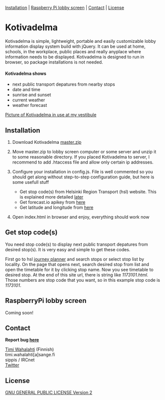 [Installation](#installation) | [Raspberry Pi lobby screen](#raspberrypi-lobby-screen) | [Contact](#contact) | [License](#license)

Kotivadelma
========

Kotivadelma is simple, lightweight, portable and easily customizable lobby information display system build with jQuery. It can be used at home, schools, in the workplace, public places and really anyplace where information needs to be displayed. Kotivadelma is designed to run in browser, so package installations is not needed.

#### Kotivadelma shows
* next public transport depatures from nearby stops
* date and time
* sunrise and sunset
* current weather
* weather forecast

[Picture of Kotivadelma in use at my vestibule](http://i.imgur.com/Pcdj1B5.jpg)

Installation
--------
1. Download Kotivadelma [master.zip](https://github.com/SipuliSopuli/kotivadelma/archive/master.zip)

2. Move master.zip to lobby screen computer or some server and unzip it to some reasonable directory. If you placed Kotivadelma to server, I recommend to add .htaccess file and allow only certain ip addresses.

3. Configure your installation in config.js. File is well commented so you should get along without step-to-step configuration guide, but here is some usefull stuff
	* Get stop code(s) from Helsinki Region Transport (hsl) website. This is explained more detailed [later](#get-stop-codes)
	* Get forecast.io apikey from [here](https://developer.forecast.io/)
	* Get latitude and longitude from [here](http://www.latlong.net/)

4. Open index.html in browser and enjoy, everything should work now

Get stop code(s)
--------
You need stop code(s) to display next public transport depatures from desired stop(s). It is very easy and simple to get these codes.

First go to hsl [journey planner](http://aikataulut.reittiopas.fi/pysakit/en/) and search stops or select stop list by locality. On the page that opens next, search desired stop from list and open the timetable for it by clicking stop name. Now you see timetable to desired stop. At the end of this site url, there is string like _1173101.html_. Those numbers are stop code that you want, so in this example stop code is _1173101_.

RaspberryPi lobby screen
--------
Coming soon!

Contact
--------
**Report bug [here](https://github.com/SipuliSopuli/kotivadelma/issues)**

[Timi Wahalahti](http://wahalahti.fi) (Finnish)   
timi.wahalahti[a]sange.fi   
sippis / IRCnet   
[Twitter](https://twitter.com/sipulisopuli)

License
--------
[GNU GENERAL PUBLIC LICENSE Version 2](http://www.gnu.org/licenses/gpl-2.0.html)